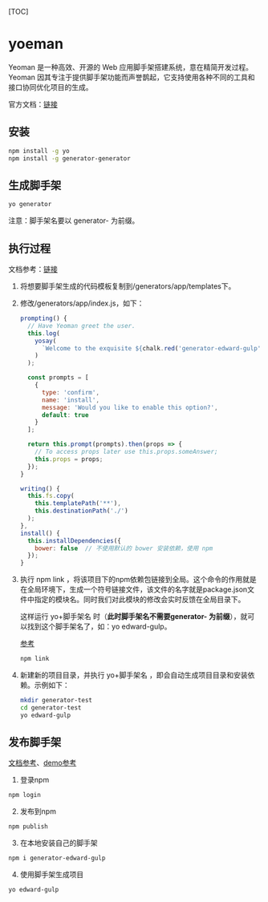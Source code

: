 [TOC]

# yoeman

Yeoman 是一种高效、开源的 Web 应用脚手架搭建系统，意在精简开发过程。Yeoman 因其专注于提供脚手架功能而声誉鹊起，它支持使用各种不同的工具和接口协同优化项目的生成。

官方文档：[链接](https://yeoman.io/)



## 安装

```bash
npm install -g yo
npm install -g generator-generator
```



## 生成脚手架

```bash
yo generator
```

注意：脚手架名要以 generator- 为前缀。



## 执行过程

文档参考：[链接](https://yeoman.io/authoring/running-context.html)



1. 将想要脚手架生成的代码模板复制到/generators/app/templates下。

2. 修改/generators/app/index.js，如下：

   ```js
   prompting() {
     // Have Yeoman greet the user.
     this.log(
       yosay(
         `Welcome to the exquisite ${chalk.red('generator-edward-gulp')} generator!`
       )
     );
   
     const prompts = [
       {
         type: 'confirm',
         name: 'install',
         message: 'Would you like to enable this option?',
         default: true
       }
     ];
   
     return this.prompt(prompts).then(props => {
       // To access props later use this.props.someAnswer;
       this.props = props;
     });
   }
   
   writing() {
     this.fs.copy(
       this.templatePath('**'),
       this.destinationPath('./')
     );
   },
   install() {
     this.installDependencies({
       bower: false  // 不使用默认的 bower 安装依赖，使用 npm
     });
   }
   ```

3. 执行 npm link ，将该项目下的npm依赖包链接到全局。这个命令的作用就是在全局环境下，生成一个符号链接文件，该文件的名字就是package.json文件中指定的模块名。同时我们对此模块的修改会实时反馈在全局目录下。

   这样运行  yo+脚手架名 时（**此时脚手架名不需要generator- 为前缀**），就可以找到这个脚手架名了，如：yo edward-gulp。

   [参考](https://yeoman.io/authoring/)

   ```bash
   npm link
   ```

4. 新建新的项目目录，并执行 yo+脚手架名 ，即会自动生成项目目录和安装依赖。示例如下：

   ```bash
   mkdir generator-test
   cd generator-test
   yo edward-gulp
   ```

   

## 发布脚手架

[文档参考](https://yeoman.io/generators/#content)、[demo参考](https://blog.csdn.net/GotYou_Ac/article/details/108416901)

1. 登录npm

```bash
npm login
```

2. 发布到npm

```bash
npm publish
```

3. 在本地安装自己的脚手架

```bash
npm i generator-edward-gulp
```

4. 使用脚手架生成项目

```bash
yo edward-gulp
```

   



